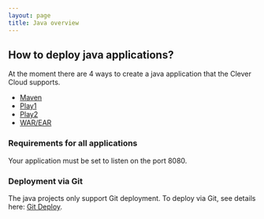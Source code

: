 ```yaml
---
layout: page
title: Java overview
---
```


## How to deploy java applications?

At the moment there are 4 ways to create a java application that the
Clever Cloud supports.

- [Maven](/java-maven/)
- [Play1](/play-framework/#play_12x)
- [Play2](/play-framework/#play_2)
- [WAR/EAR](/java-war/)

### Requirements for all applications

Your application must be set to listen on the port 8080.

### Deployment via Git
The java projects only support Git deployment.
To deploy via Git, see details here: <a href="/git-deploy-java">Git Deploy</a>.
